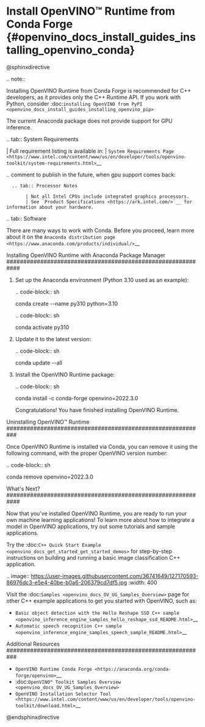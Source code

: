 # Install OpenVINO™ Runtime from Conda Forge {#openvino_docs_install_guides_installing_openvino_conda}

@sphinxdirective

.. note::

   Installing OpenVINO Runtime from Conda Forge is recommended for C++ developers, as it provides only the C++ Runtime API.
   If you work with Python, consider :doc:`installing OpenVINO from PyPI <openvino_docs_install_guides_installing_openvino_pip>`

   The current Anaconda package does not provide support for GPU inference.

.. tab:: System Requirements

   | Full requirement listing is available in:
   | `System Requirements Page <https://www.intel.com/content/www/us/en/developer/tools/openvino-toolkit/system-requirements.html>`__

   .. comment to publish in the future, when gpu support comes back:
   
      .. tab:: Processor Notes
      
           | Not all Intel CPUs include integrated graphics processors.  
           | See `Product Specifications <https://ark.intel.com/>`__ for information about your hardware.

.. tab:: Software

   There are many ways to work with Conda. Before you proceed, learn more about it on the
   `Anaconda distribution page <https://www.anaconda.com/products/individual/>`__


Installing OpenVINO Runtime with Anaconda Package Manager
############################################################

1. Set up the Anaconda environment (Python 3.10 used as an example):
   
   .. code-block:: sh

      conda create --name py310 python=3.10

   .. code-block:: sh

      conda activate py310

2. Update it to the latest version:
   
   .. code-block:: sh

      conda update --all

3. Install the OpenVINO Runtime package:

   .. code-block:: sh

      conda install -c conda-forge openvino=2022.3.0

   Congratulations! You have finished installing OpenVINO Runtime.


Uninstalling OpenVINO™ Runtime
###########################################################

Once OpenVINO Runtime is installed via Conda, you can remove it using the following command, 
with the proper OpenVINO version number:

.. code-block:: sh
   
   conda remove openvino=2022.3.0


What's Next?
############################################################

Now that you've installed OpenVINO Runtime, you are ready to run your own machine learning applications! 
To learn more about how to integrate a model in OpenVINO applications, try out some tutorials and sample applications.

Try the :doc:`C++ Quick Start Example <openvino_docs_get_started_get_started_demos>` for step-by-step instructions 
on building and running a basic image classification C++ application.

.. image:: https://user-images.githubusercontent.com/36741649/127170593-86976dc3-e5e4-40be-b0a6-206379cd7df5.jpg
   :width: 400
   
Visit the :doc:`Samples <openvino_docs_OV_UG_Samples_Overview>` page for other C++ example applications to get you started with OpenVINO, such as:

* `Basic object detection with the Hello Reshape SSD C++ sample <openvino_inference_engine_samples_hello_reshape_ssd_README.html>`__
* `Automatic speech recognition C++ sample <openvino_inference_engine_samples_speech_sample_README.html>`__


Additional Resources
###########################################################

* `OpenVINO Runtime Conda Forge <https://anaconda.org/conda-forge/openvino>`__
* :doc:`OpenVINO™ Toolkit Samples Overview <openvino_docs_OV_UG_Samples_Overview>`
* `OpenVINO Installation Selector Tool <https://www.intel.com/content/www/us/en/developer/tools/openvino-toolkit/download.html>`__


@endsphinxdirective

